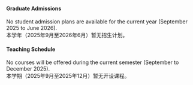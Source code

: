 #### Graduate Admissions

No student admission plans are available for the current year (September 2025 to June 2026).\
本学年（2025年9月至2026年6月）暂无招生计划。


#### Teaching Schedule

No courses will be offered during the current semester (September to December 2025).\
本学期（2025年9月至2025年12月）暂无开设课程。